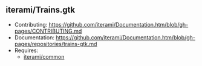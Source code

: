 iterami/Trains.gtk
------------------

* Contributing: https://github.com/iterami/Documentation.htm/blob/gh-pages/CONTRIBUTING.md
* Documentation: https://github.com/iterami/Documentation.htm/blob/gh-pages/repositories/trains-gtk.md
* Requires:
  * [iterami/common](https://github.com/iterami/common)
